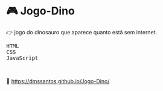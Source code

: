 # :video_game: Jogo-Dino

:point_right: jogo do dinosauro que aparece quanto está sem internet.

<kbd>HTML</kbd>  
<kbd>CSS</kbd>  
<kbd>JavaScript</kbd>  

&nbsp;

:link: https://dmssantos.github.io/Jogo-Dino/

